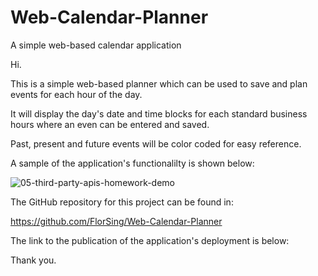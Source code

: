 # Web-Calendar-Planner
A simple web-based calendar application

Hi.

This is a simple web-based planner which can be used to save and plan events for each hour of the day.

It will display the day's date and time blocks for each standard business hours where an even can be entered and saved.

Past, present and future events will be color coded for easy reference.

A sample of the application's functionalilty is shown below:

![05-third-party-apis-homework-demo](https://user-images.githubusercontent.com/118206899/215060931-b0f4fd1d-7e1a-4d46-8462-0dc0b29fdf84.gif)


The GitHub repository for this project can be found in:

https://github.com/FlorSing/Web-Calendar-Planner


The link to the publication of the application's deployment is below:




Thank you.

